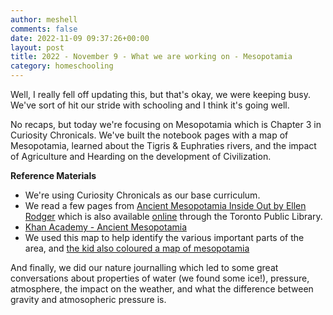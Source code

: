 ```yaml
---
author: meshell
comments: false
date: 2022-11-09 09:37:26+00:00
layout: post
title: 2022 - November 9 - What we are working on - Mesopotamia
category: homeschooling
---
```


Well, I really fell off updating this, but that's okay, we were keeping busy. We've sort of hit our stride with schooling and I think it's going well.

No recaps, but today we're focusing on Mesopotamia which is Chapter 3 in Curiosity Chronicals. We've built the notebook pages with a map of Mesopotamia, learned about the Tigris & Euphraties rivers, and the impact of Agriculture and Hearding on the development of Civilization.

**Reference Materials**

- We're using Curiosity Chronicals as our base curriculum.
- We read a few pages from [Ancient Mesopotamia Inside Out by Ellen Rodger](https://crabtreebooks.com/shop/show/12853) which is also available [online](https://toronto.overdrive.com/media/3245149) through the Toronto Public Library.
- [Khan Academy - Ancient Mesopotamia](https://www.khanacademy.org/humanities/world-history/world-history-beginnings/ancient-mesopotamia/v/ancient-mesopotamia)
- We used this map to help identify the various important parts of the area, and [the kid also coloured a map of mesopotamia](https://www.worldhistory.org/image/169/map-of-the-fertile-crescent/)

And finally, we did our nature journalling which led to some great conversations about properties of water (we found some ice!), pressure, atmosphere, the impact on the weather, and what the difference  between gravity and atmosopheric pressure is. 
